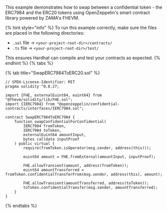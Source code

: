 This example demonstrates how to swap between a confidential token - the ERC7984 and the ERC20 tokens using OpenZeppelin's smart contract library powered by ZAMA's FHEVM.


{% hint style="info" %}
To run this example correctly, make sure the files are placed in the following directories:

- `.sol` file → `<your-project-root-dir>/contracts/`
- `.ts` file → `<your-project-root-dir>/test/`

This ensures Hardhat can compile and test your contracts as expected.
{% endhint %}
{% tabs %}

{% tab title="SwapERC7984ToERC20.sol" %}

```solidity
// SPDX-License-Identifier: MIT
pragma solidity ^0.8.27;

import {FHE, externalEuint64, euint64} from "@fhevm/solidity/lib/FHE.sol";
import {IERC7984} from "@openzeppelin/confidential-contracts/interfaces/IERC7984.sol";

contract SwapERC7984ToERC7984 {
    function swapConfidentialForConfidential(
        IERC7984 fromToken,
        IERC7984 toToken,
        externalEuint64 amountInput,
        bytes calldata inputProof
    ) public virtual {
        require(fromToken.isOperator(msg.sender, address(this)));

        euint64 amount = FHE.fromExternal(amountInput, inputProof);

        FHE.allowTransient(amount, address(fromToken));
        euint64 amountTransferred = fromToken.confidentialTransferFrom(msg.sender, address(this), amount);

        FHE.allowTransient(amountTransferred, address(toToken));
        toToken.confidentialTransfer(msg.sender, amountTransferred);
    }
}

```

{% endtabs %}
